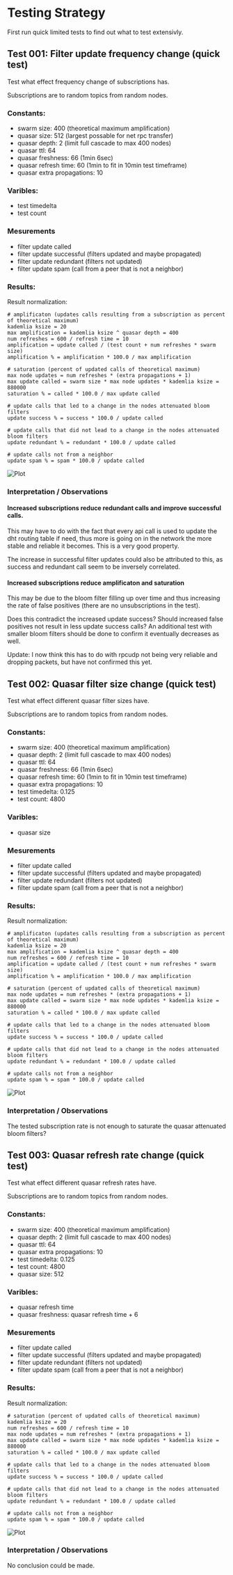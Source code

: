 # Testing Strategy

First run quick limited tests to find out what to test extensivly.



## Test 001: Filter update frequency change (quick test)

Test what effect frequency change of subscriptions has.

Subscriptions are to random topics from random nodes.


### Constants:

 * swarm size: 400 (theoretical maximum amplification)
 * quasar size: 512 (largest possable for net rpc transfer)
 * quasar depth: 2 (limit full cascade to max 400 nodes)
 * quasar ttl: 64
 * quasar freshness: 66 (1min 6sec)
 * quasar refresh time: 60 (1min to fit in 10min test timeframe)
 * quasar extra propagations: 10


### Varibles:

 * test timedelta
 * test count


### Mesurements

 * filter update called
 * filter update successful (filters updated and maybe propagated)
 * filter update redundant (filters not updated)
 * filter update spam (call from a peer that is not a neighbor)


### Results:

Result normalization:

    # amplificaton (updates calls resulting from a subscription as percent of theoretical maximum) 
    kademlia ksize = 20
    max amplification = kademlia ksize ^ quasar depth = 400
    num refreshes = 600 / refresh time = 10
    amplification = update called / (test count + num refreshes * swarm size)
    amplification % = amplification * 100.0 / max amplification

    # saturation (percent of updated calls of theoretical maximum) 
    max node updates = num refreshes * (extra propagations + 1)
    max update called = swarm size * max node updates * kademlia ksize = 880000
    saturation % = called * 100.0 / max update called

    # update calls that led to a change in the nodes attenuated bloom filters
    update success % = success * 100.0 / update called

    # update calls that did not lead to a change in the nodes attenuated bloom filters
    update redundant % = redundant * 100.0 / update called

    # update calls not from a neighbor
    update spam % = spam * 100.0 / update called


![Plot](benchmark/filterupdates_sub_freq_plot.png)


### Interpretation / Observations

#### Increased subscriptions reduce redundant calls and improve successful calls.

This may have to do with the fact that every api call is used to update
the dht routing table if need, thus more is going on in the network the
more stable and reliable it becomes. This is a very good property.

The increase in successful filter updates could also be attributed to this,
as success and redundant call seem to be inversely correlated.


#### Increased subscriptions reduce amplificaton and saturation

This may be due to the bloom filter filling up over time and thus
increasing the rate of false positives (there are no unsubscriptions in the
test).

Does this contradict the increased update success? Should increased false 
positives not result in less update success calls? An additional test with
smaller bloom filters should be done to confirm it eventually decreases as
well.

Update: I now think this has to do with rpcudp not being very reliable and
dropping packets, but have not confirmed this yet.



## Test 002: Quasar filter size change (quick test)

Test what effect different quasar filter sizes have.

Subscriptions are to random topics from random nodes.


### Constants:

 * swarm size: 400 (theoretical maximum amplification)
 * quasar depth: 2 (limit full cascade to max 400 nodes)
 * quasar ttl: 64
 * quasar freshness: 66 (1min 6sec)
 * quasar refresh time: 60 (1min to fit in 10min test timeframe)
 * quasar extra propagations: 10
 * test timedelta: 0.125
 * test count: 4800


### Varibles:

 * quasar size


### Mesurements

 * filter update called
 * filter update successful (filters updated and maybe propagated)
 * filter update redundant (filters not updated)
 * filter update spam (call from a peer that is not a neighbor)


### Results:

Result normalization:

    # amplificaton (updates calls resulting from a subscription as percent of theoretical maximum) 
    kademlia ksize = 20
    max amplification = kademlia ksize ^ quasar depth = 400
    num refreshes = 600 / refresh time = 10
    amplification = update called / (test count + num refreshes * swarm size)
    amplification % = amplification * 100.0 / max amplification

    # saturation (percent of updated calls of theoretical maximum) 
    max node updates = num refreshes * (extra propagations + 1)
    max update called = swarm size * max node updates * kademlia ksize = 880000
    saturation % = called * 100.0 / max update called

    # update calls that led to a change in the nodes attenuated bloom filters
    update success % = success * 100.0 / update called

    # update calls that did not lead to a change in the nodes attenuated bloom filters
    update redundant % = redundant * 100.0 / update called

    # update calls not from a neighbor
    update spam % = spam * 100.0 / update called


![Plot](benchmark/filterupdates_quasar_size_plot.png)


### Interpretation / Observations

The tested subscription rate is not enough to saturate the quasar attenuated
bloom filters?



## Test 003: Quasar refresh rate change (quick test)

Test what effect different quasar refresh rates have.

Subscriptions are to random topics from random nodes.


### Constants:

 * swarm size: 400 (theoretical maximum amplification)
 * quasar depth: 2 (limit full cascade to max 400 nodes)
 * quasar ttl: 64
 * quasar extra propagations: 10
 * test timedelta: 0.125
 * test count: 4800
 * quasar size: 512


### Varibles:

 * quasar refresh time
 * quasar freshness: quasar refresh time + 6


### Mesurements

 * filter update called
 * filter update successful (filters updated and maybe propagated)
 * filter update redundant (filters not updated)
 * filter update spam (call from a peer that is not a neighbor)


### Results:

Result normalization:

    # saturation (percent of updated calls of theoretical maximum) 
    kademlia ksize = 20
    num refreshes = 600 / refresh time = 10
    max node updates = num refreshes * (extra propagations + 1)
    max update called = swarm size * max node updates * kademlia ksize = 880000
    saturation % = called * 100.0 / max update called

    # update calls that led to a change in the nodes attenuated bloom filters
    update success % = success * 100.0 / update called

    # update calls that did not lead to a change in the nodes attenuated bloom filters
    update redundant % = redundant * 100.0 / update called

    # update calls not from a neighbor
    update spam % = spam * 100.0 / update called


![Plot](benchmark/filterupdates_quasar_refresh_plot.png)


### Interpretation / Observations

No conclusion could be made.
